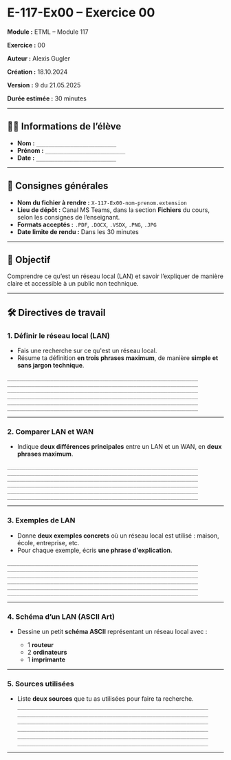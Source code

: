 # E-117-Ex00 – Exercice 00

**Module :** ETML – Module 117

**Exercice :** 00

**Auteur :** Alexis Gugler

**Création :** 18.10.2024

**Version :** 9 du 21.05.2025

**Durée estimée :** 30 minutes

---

## 🧑‍🎓 Informations de l’élève

* **Nom :** `__________________________`
* **Prénom :** `__________________________`
* **Date :** `__________________________`

---

## 📌 Consignes générales

* **Nom du fichier à rendre :** `X-117-Ex00-nom-prenom.extension`
* **Lieu de dépôt :** Canal MS Teams, dans la section **Fichiers** du cours, selon les consignes de l’enseignant.
* **Formats acceptés :** `.PDF`, `.DOCX`, `.VSDX`, `.PNG`, `.JPG`
* **Date limite de rendu :** Dans les 30 minutes

---

## 🎯 Objectif

Comprendre ce qu’est un réseau local (LAN) et savoir l’expliquer de manière claire et accessible à un public non technique.

---

## 🛠️ Directives de travail

### 1. Définir le réseau local (LAN)

* Fais une recherche sur ce qu'est un réseau local.
* Résume ta définition **en trois phrases maximum**, de manière **simple et sans jargon technique**.

`______________________________________________________________`
`______________________________________________________________`
`______________________________________________________________`
`______________________________________________________________`
`______________________________________________________________`
`______________________________________________________________`

---

### 2. Comparer LAN et WAN

* Indique **deux différences principales** entre un LAN et un WAN, en **deux phrases maximum**.

`______________________________________________________________`
`______________________________________________________________`
`______________________________________________________________`
`______________________________________________________________`
`______________________________________________________________`
`______________________________________________________________`

---

### 3. Exemples de LAN

* Donne **deux exemples concrets** où un réseau local est utilisé : maison, école, entreprise, etc.
* Pour chaque exemple, écris **une phrase d'explication**.

`______________________________________________________________`
`______________________________________________________________`
`______________________________________________________________`
`______________________________________________________________`
`______________________________________________________________`
`______________________________________________________________`

---

### 4. Schéma d’un LAN (ASCII Art)

* Dessine un petit **schéma ASCII** représentant un réseau local avec :

  * 1 **routeur**
  * 2 **ordinateurs**
  * 1 **imprimante**

---

### 5. Sources utilisées

* Liste **deux sources** que tu as utilisées pour faire ta recherche.
`______________________________________________________________`
`______________________________________________________________`
`______________________________________________________________`
`______________________________________________________________`
`______________________________________________________________`
`______________________________________________________________`
---
